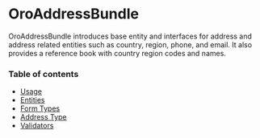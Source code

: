 # OroAddressBundle

OroAddressBundle introduces base entity and interfaces for address and address related entities such as country, region,
phone, and email. It also provides a reference book with country region codes and names.

### Table of contents

* [Usage](./Resources/doc/reference/usage.md)
* [Entities](./Resources/doc/reference/entities.md)
* [Form Types](./Resources/doc/reference/form_types.md)
* [Address Type](./Resources/doc/reference/address_type.md)
* [Validators](./Resources/doc/reference/validators.md)

